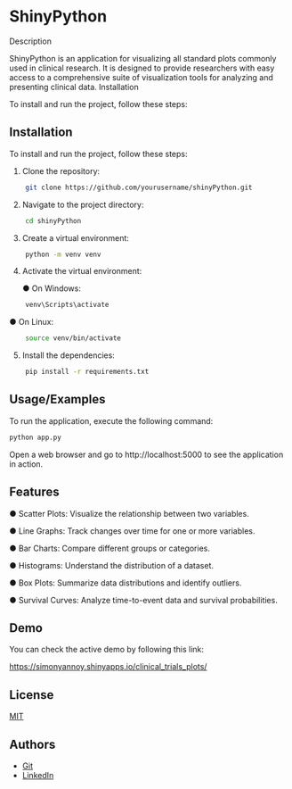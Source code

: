 
# ShinyPython

Description

ShinyPython is an application for visualizing all standard plots commonly used in clinical research. It is designed to provide researchers with easy access to a comprehensive suite of visualization tools for analyzing and presenting clinical data.
Installation

To install and run the project, follow these steps:


## Installation

To install and run the project, follow these steps:

1. Clone the repository:

```bash
    git clone https://github.com/yourusername/shinyPython.git
```
2. Navigate to the project directory:
```bash
    cd shinyPython
```
3. Create a virtual environment:

```bash
    python -m venv venv
```
4. Activate the virtual environment:

   ● On Windows:
```bash
    venv\Scripts\activate
```
   ● On Linux:
```bash
    source venv/bin/activate
```
5. Install the dependencies:
```bash
    pip install -r requirements.txt
```
## Usage/Examples

To run the application, execute the following command:
```python
python app.py
```
Open a web browser and go to http://localhost:5000 to see the application in action.

## Features

● Scatter Plots: Visualize the relationship between two variables.

● Line Graphs: Track changes over time for one or more variables.

● Bar Charts: Compare different groups or categories.

● Histograms: Understand the distribution of a dataset.

● Box Plots: Summarize data distributions and identify outliers.

● Survival Curves: Analyze time-to-event data and survival probabilities.


## Demo

You can check the active demo by following this link:

https://simonyannoy.shinyapps.io/clinical_trials_plots/


## License

[MIT](https://choosealicense.com/licenses/mit/)

## Authors

- [Git](https://github.com/iReaperz)
- [LinkedIn](https://www.linkedin.com/in/noy-simonyan-888683266/)


